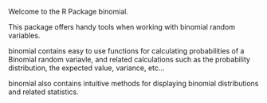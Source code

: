 Welcome to the R Package binomial.

This package offers handy tools when working with binomial random variables.

binomial contains easy to use functions for calculating probabilities of a Binomial random variavle, and related calculations such as the probability distribution, the expected value, variance, etc...

binomial also contains intuitive methods for displaying binomial distributions and related statistics.
